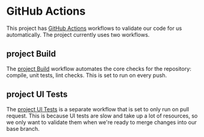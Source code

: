 # GitHub Actions

This project has [GitHub Actions](https://github.com/features/actions) workflows to validate our code for us automatically. The project currently uses two workflows. 

## project Build

The [project Build](/.github/workflows/android_build.yml) workflow automates the core checks for the repository: compile, unit tests, lint checks. This is set to run on every push. 

## project UI Tests

The [project UI Tests](/.github/workflows/android_ui_tests.yml) is a separate workflow that is set to only run on pull request. This is because UI tests are slow and take up a lot of resources, so we only want to validate them when we're ready to merge changes into our base branch. 
